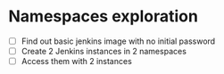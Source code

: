 # Namespaces exploration

- [ ] Find out basic jenkins image with no initial password
- [ ] Create 2 Jenkins instances in 2 namespaces
- [ ] Access them with 2 instances